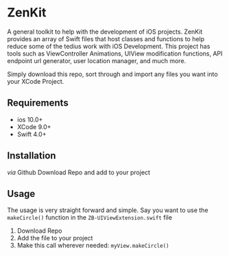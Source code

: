# ZenKit

A general toolkit to help with the development of iOS projects. ZenKit provides an array of Swift files that host classes and functions to help reduce some of the tedius work with iOS Development. This project has tools such as ViewController Animations, UIView modification functions, API endpoint url generator, user location manager, and much more.  

Simply download this repo, sort through and import any files you want into your XCode Project. 


## Requirements

* ios 10.0+
* XCode 9.0+
* Swift 4.0+


## Installation

*via* Github
	Download Repo and add to your project

	

## Usage

The usage is very straight forward and simple. Say you want to use the `makeCircle()` function in the `ZB-UIViewExtension.swift` file
  1) Download Repo
  2) Add the file to your project
  3) Make this call wherever needed: `myView.makeCircle()`
